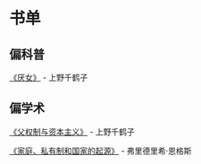 # 书单

## 偏科普

[《厌女》](https://book.douban.com/subject/25836270/) - 上野千鹤子

## 偏学术

[《父权制与资本主义》](https://book.douban.com/subject/34896921/) - 上野千鹤子

[《家庭、私有制和国家的起源》](https://book.douban.com/subject/1247769/) - 弗里德里希·恩格斯
